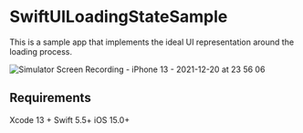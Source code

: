 # SwiftUILoadingStateSample
This is a sample app that implements the ideal UI representation around the loading process.

![Simulator Screen Recording - iPhone 13 - 2021-12-20 at 23 56 06](https://user-images.githubusercontent.com/8536870/146786917-25f17768-199e-4656-ab47-b1aa3574cfa1.gif)


## Requirements
Xcode 13 +
Swift 5.5+
iOS 15.0+

